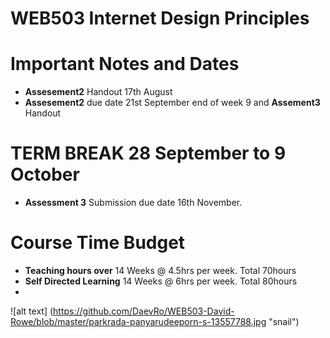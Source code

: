 # WEB503 Internet Design Principles

# Important Notes and Dates



* **Assesement2**  Handout 17th August
* **Assesement2**  due date 21st September end of week 9 and **Assement3**  Handout



# TERM BREAK 28 September to 9 October



* **Assessment 3** Submission due date 16th November.



# Course Time Budget



* **Teaching hours over** 		14 Weeks @ 4.5hrs per week. Total 70hours
* **Self Directed Learning**	 14 Weeks @ 6hrs per week. Total 80hours
* 

![alt text] (https://github.com/DaevRo/WEB503-David-Rowe/blob/master/parkrada-panyarudeeporn-s-13557788.jpg "snail")
